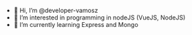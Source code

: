 - 👋 Hi, I’m @developer-vamosz
- 👀 I’m interested in programming in nodeJS (VueJS, NodeJS)
- 🌱 I’m currently learning Express and Mongo

<!---
developer-vamosz/developer-vamosz is a ✨ special ✨ repository because its `README.md` (this file) appears on your GitHub profile.
You can click the Preview link to take a look at your changes.
--->
